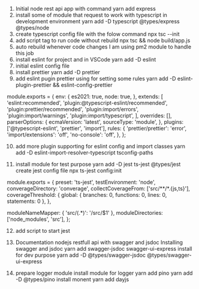 1. Initial node rest api app with command
 yarn add express
2. install some of module that request to work with typescript in development environment
yarn add -D typescript @types/express @types/node
3. create typescript config file with the folow command
npx tsc --init
4. add script tag to run code without rebuild
npx tsc && node build/app.js
5. auto rebuild whenever code changes
I am using pm2 module to handle this job
6. install eslint for project and in VSCode
yarn add -D eslint
7. initial eslint config file
8. install prettier
yarn add -D prettier
9. add eslint pugin prettier using for setting some rules
yarn add -D eslint-plugin-prettier && eslint-config-prettier

module.exports = {
  env: {
    es2021: true,
    node: true,
  },
  extends: [
    'eslint:recommended',
    'plugin:@typescript-eslint/recommended',
    'plugin:prettier/recommended',
    'plugin:import/errors',
    'plugin:import/warnings',
    'plugin:import/typescript',
  ],
  overrides: [],
  parserOptions: {
    ecmaVersion: 'latest',
    sourceType: 'module',
  },
  plugins: ['@typescript-eslint', 'prettier', 'import'],
  rules: {
    'prettier/prettier': 'error',
    'import/extensions': 'off',
    'no-console': 'off',
  },
};

10. add more plugin supporting for eslint config and import classes
yarn add -D eslint-import-resolver-typescript tsconfig-paths

11. install module for test purpose
yarn add -D jest ts-jest @types/jest
create jest config file
npx ts-jest config:init

module.exports = {
  preset: 'ts-jest',
  testEnvironment: 'node',
  converageDirectory: 'converage',
  collectCoverageFrom: ['src/**/*.{js,ts}'],
  coverageThreshold: {
    global: {
      branches: 0,
      functions: 0,
      lines: 0,
      statements: 0
    },
  },

  moduleNameMapper: {
    'src/(.*)': '<rootDir>/src/$1'
  },
  moduleDirectories: ['node_modules', 'src'],
};

12. add script to start jest

13. Documentation nodejs restfull api with swagger and jsdoc
Installing swagger and jsdoc
yarn add swagger-jsdoc swagger-ui-express
install for dev purpose
yarn add -D @types/swagger-jsdoc @types/swagger-ui-express
14. prepare logger module
    install module for logger
    yarn add pino
    yarn add -D @types/pino
    install monent
    yarn add dayjs
